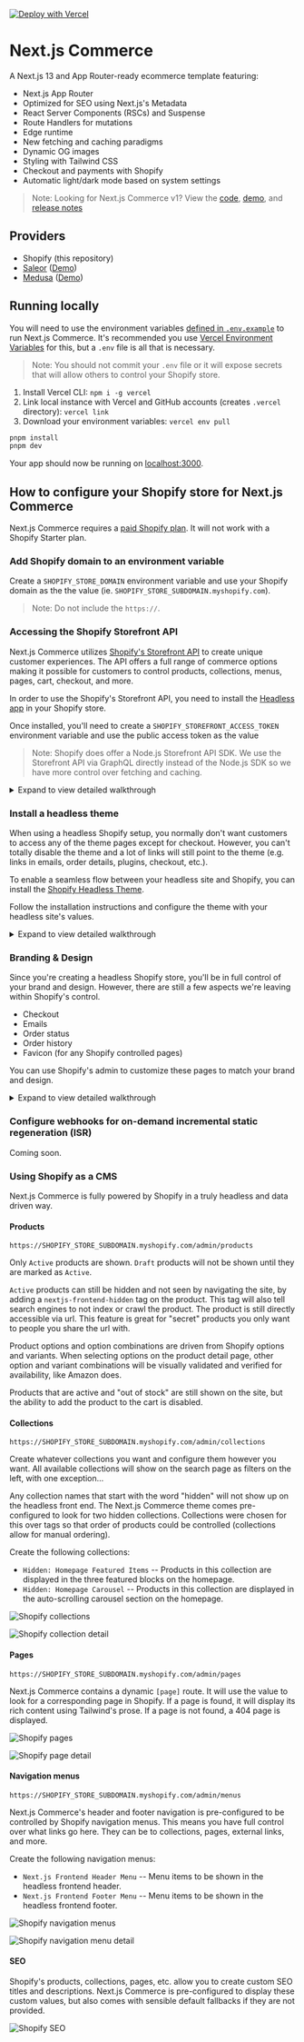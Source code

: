[![Deploy with Vercel](https://vercel.com/button)](https://vercel.com/new/clone?repository-url=https%3A%2F%2Fgithub.com%2Fvercel%2Fcommerce&project-name=commerce&repo-name=commerce&demo-title=Next.js%20Commerce&demo-url=https%3A%2F%2Fdemo.vercel.store&demo-image=https%3A%2F%2Fbigcommerce-demo-asset-ksvtgfvnd.vercel.app%2Fbigcommerce.png&env=SHOPIFY_STOREFRONT_ACCESS_TOKEN,SHOPIFY_STORE_DOMAIN,SITE_NAME,TWITTER_CREATOR,TWITTER_SITE)

# Next.js Commerce

A Next.js 13 and App Router-ready ecommerce template featuring:

- Next.js App Router
- Optimized for SEO using Next.js's Metadata
- React Server Components (RSCs) and Suspense
- Route Handlers for mutations
- Edge runtime
- New fetching and caching paradigms
- Dynamic OG images
- Styling with Tailwind CSS
- Checkout and payments with Shopify
- Automatic light/dark mode based on system settings

> Note: Looking for Next.js Commerce v1? View the [code](https://github.com/vercel/commerce/tree/v1), [demo](https://commerce-v1.vercel.store), and [release notes](https://github.com/vercel/commerce/releases/tag/v1) 

## Providers

- Shopify (this repository)
- [Saleor](https://github.com/saleor/nextjs-commerce) ([Demo](https://saleor-commerce.vercel.app/))
- [Medusa](https://github.com/medusajs/vercel-commerce) ([Demo](https://medusa-nextjs-commerce.vercel.app/))

## Running locally

You will need to use the environment variables [defined in `.env.example`](.env.example) to run Next.js Commerce. It's recommended you use [Vercel Environment Variables](https://vercel.com/docs/concepts/projects/environment-variables) for this, but a `.env` file is all that is necessary.

> Note: You should not commit your `.env` file or it will expose secrets that will allow others to control your Shopify store.

1. Install Vercel CLI: `npm i -g vercel`
2. Link local instance with Vercel and GitHub accounts (creates `.vercel` directory): `vercel link`
3. Download your environment variables: `vercel env pull`

```bash
pnpm install
pnpm dev
```

Your app should now be running on [localhost:3000](http://localhost:3000/).

## How to configure your Shopify store for Next.js Commerce

Next.js Commerce requires a [paid Shopify plan](https://www.shopify.com/pricing). It will not work with a Shopify Starter plan.

### Add Shopify domain to an environment variable

Create a `SHOPIFY_STORE_DOMAIN` environment variable and use your Shopify domain as the the value (ie. `SHOPIFY_STORE_SUBDOMAIN.myshopify.com`).

> Note: Do not include the `https://`.

### Accessing the Shopify Storefront API

Next.js Commerce utilizes [Shopify's Storefront API](https://shopify.dev/docs/api/storefront) to create unique customer experiences. The API offers a full range of commerce options making it possible for customers to control products, collections, menus, pages, cart, checkout, and more.

In order to use the Shopify's Storefront API, you need to install the [Headless app](https://apps.shopify.com/headless) in your Shopify store.

Once installed, you'll need to create a `SHOPIFY_STOREFRONT_ACCESS_TOKEN` environment variable and use the public access token as the value

> Note: Shopify does offer a Node.js Storefront API SDK. We use the Storefront API via GraphQL directly instead of the Node.js SDK so we have more control over fetching and caching.

<details>
  <summary>Expand to view detailed walkthrough</summary>

1. Navigate to `https://SHOPIFY_STORE_SUBDOMAIN.myshopify.com/admin/settings/apps`.
1. Click the green `Shopify App Store` button.
   ![Shopify App Store](https://user-images.githubusercontent.com/446260/233220545-cb4c1461-ebc5-424e-a421-bf0d32044027.jpg)
1. Search for `Headless` and click on the `Headless` app.
   ![Headless](https://user-images.githubusercontent.com/446260/233220547-6d93b5ef-16c7-45db-99e7-13ae7e18eb39.jpg)
1. Click the black `Add app` button.
   ![Add app](https://user-images.githubusercontent.com/446260/233220550-a34c8bda-75a8-437a-9673-125f3794ff35.jpg)
1. Click the green `Add sales channel` button.
   ![Add sales channel](https://user-images.githubusercontent.com/446260/233220553-42d94a74-421d-4f8a-99ab-a95936b707a3.jpg)
1. Click the green `Create storefront` button.
   ![Create storefront](https://user-images.githubusercontent.com/446260/233220556-1eee15c4-a45d-446e-9f73-2e7c9f56b29c.jpg)
1. Copy and paste the public access token and assign it to a `SHOPIFY_STOREFRONT_ACCESS_TOKEN` environment variable.
   ![Pubic access token](https://user-images.githubusercontent.com/446260/233220558-5db04ff9-b894-40fe-bfba-0e92f26b8e1f.jpg)
1. If you ever need to reference the public access token again, you can navigate to `https://SHOPIFY_STORE_SUBDOMAIN.myshopify.com/admin/headless_storefronts`.
</details>

### Install a headless theme

When using a headless Shopify setup, you normally don't want customers to access any of the theme pages except for checkout. However, you can't totally disable the theme and a lot of links will still point to the theme (e.g. links in emails, order details, plugins, checkout, etc.).

To enable a seamless flow between your headless site and Shopify, you can install the [Shopify Headless Theme](https://github.com/instantcommerce/shopify-headless-theme).

Follow the installation instructions and configure the theme with your headless site's values.

<details>
  <summary>Expand to view detailed walkthrough</summary>

1. Download [Shopify Headless Theme](https://github.com/instantcommerce/shopify-headless-theme).
   ![Download Shoify Headless Theme](https://user-images.githubusercontent.com/446260/233220560-9f3f5ab0-ffb4-4305-b4ee-2c9d33eea90f.jpg)
1. Navigate to `https://SHOPIFY_STORE_SUBDOMAIN.myshopify.com/admin/themes`.
1. Click `Add theme`, then `Upload zip file`.
   ![Upload zip file](https://user-images.githubusercontent.com/446260/233220561-7a53809e-0d95-45eb-b52f-3a52e3663a9c.jpg)
1. Select the downloaded zip file from above, and click the green `Upload file` button.
   ![Select and upload file](https://user-images.githubusercontent.com/446260/233220563-135fb9f7-2921-4189-8f17-3b1cc15c0ea6.jpg)
1. Click `Customize`.
   ![Customize theme](https://user-images.githubusercontent.com/446260/233220565-24b9c954-c18a-46f1-9db5-3d2a00040e48.jpg)
1. Click `Theme settings` (ie. the paintbrush icon), expand the `STOREFRONT` section, enter your headless store domain, click the gray `Publish` button.
   ![Set headless domain in theme settings](https://user-images.githubusercontent.com/446260/233220566-acaee14d-03f8-400d-a2a2-28e85eb5ecdc.jpg)
1. Confirm the theme change by clicking the green `Save and publish` button.
   ![Confirm save and publish](https://user-images.githubusercontent.com/446260/233220567-504d5bde-cfb9-426d-a264-f9a12d02af13.jpg)
1. The headless theme should now be your current active theme.
![Headless theme is current and active](https://user-images.githubusercontent.com/446260/233220569-63cab2b4-241b-4bf1-9b5b-451daaeceb91.jpg)
</details>

### Branding & Design

Since you're creating a headless Shopify store, you'll be in full control of your brand and design. However, there are still a few aspects we're leaving within Shopify's control.

- Checkout
- Emails
- Order status
- Order history
- Favicon (for any Shopify controlled pages)

You can use Shopify's admin to customize these pages to match your brand and design.

<details>
  <summary>Expand to view detailed walkthrough</summary>

#### Checkout, order status, and order history

1. Navigate to `https://SHOPIFY_STORE_SUBDOMAIN.myshopify.com/admin/settings/checkout`.
1. Click the green `Customize` button.
   ![Customize](https://user-images.githubusercontent.com/446260/233220530-9beda4b4-5008-440a-b923-9d196b722539.jpg)
1. Click `Branding` (ie. the paintbrush icon) and customize your brand. Please note, there are three steps / pages to the checkout flow. Use the dropdown to change pages and adjust branding as needed on each page. Click `Save` when you are done.
   ![Branding](https://user-images.githubusercontent.com/446260/233220534-e884d9fd-1a39-4f4d-9d09-163dde47c2e8.jpg)
1. Navigate to `https://SHOPIFY_STORE_SUBDOMAIN.myshopify.com/admin/settings/branding`.
1. Customize settings to match your brand.
   ![Branding](https://user-images.githubusercontent.com/446260/233220536-452b8802-9a1e-40f0-9a12-52b3dace84a5.jpg)

#### Emails

1. Navigate to `https://SHOPIFY_STORE_SUBDOMAIN.myshopify.com/admin/settings/email_settings`.
1. Customize settings to match your brand.
   ![Branding](https://user-images.githubusercontent.com/446260/233220538-13c83a9e-55f8-41e6-9b34-a39ee0848a8a.jpg)

#### Favicon

1. Navigate to `https://SHOPIFY_STORE_SUBDOMAIN.myshopify.com/admin/themes`.
1. Click the green `Customize` button.
   ![Customize theme](https://user-images.githubusercontent.com/446260/233220539-4869a6cd-f59f-4de6-8091-95ed81d2302d.jpg)
1. Click `Theme settings` (ie. the paintbrush icon), expand the `FAVICON` section, upload favicon, then click the `Save` button.
   ![Favicon](https://user-images.githubusercontent.com/446260/233220542-ac81b674-d86e-4172-ab38-c79d1ad1ff36.jpg)

</details>

### Configure webhooks for on-demand incremental static regeneration (ISR)

Coming soon.

### Using Shopify as a CMS

Next.js Commerce is fully powered by Shopify in a truly headless and data driven way.

#### Products

`https://SHOPIFY_STORE_SUBDOMAIN.myshopify.com/admin/products`

Only `Active` products are shown. `Draft` products will not be shown until they are marked as `Active`.

`Active` products can still be hidden and not seen by navigating the site, by adding a `nextjs-frontend-hidden` tag on the product. This tag will also tell search engines to not index or crawl the product. The product is still directly accessible via url. This feature is great for "secret" products you only want to people you share the url with.

Product options and option combinations are driven from Shopify options and variants. When selecting options on the product detail page, other option and variant combinations will be visually validated and verified for availability, like Amazon does.

Products that are active and "out of stock" are still shown on the site, but the ability to add the product to the cart is disabled.

#### Collections

`https://SHOPIFY_STORE_SUBDOMAIN.myshopify.com/admin/collections`

Create whatever collections you want and configure them however you want. All available collections will show on the search page as filters on the left, with one exception...

Any collection names that start with the word "hidden" will not show up on the headless front end. The Next.js Commerce theme comes pre-configured to look for two hidden collections. Collections were chosen for this over tags so that order of products could be controlled (collections allow for manual ordering).

Create the following collections:

- `Hidden: Homepage Featured Items` -- Products in this collection are displayed in the three featured blocks on the homepage.
- `Hidden: Homepage Carousel` -- Products in this collection are displayed in the auto-scrolling carousel section on the homepage.

![Shopify collections](https://user-images.githubusercontent.com/446260/233220543-81896a2b-7085-4abc-a4f1-ce321e08b953.jpg)

![Shopify collection detail](https://user-images.githubusercontent.com/446260/233220544-ecd4c069-49fc-4a0b-8378-aa5e1b4b5257.jpg)

#### Pages

`https://SHOPIFY_STORE_SUBDOMAIN.myshopify.com/admin/pages`

Next.js Commerce contains a dynamic `[page]` route. It will use the value to look for a corresponding page in Shopify. If a page is found, it will display its rich content using Tailwind's prose. If a page is not found, a 404 page is displayed.

![Shopify pages](https://user-images.githubusercontent.com/446260/233221142-4dc3fa56-5256-4d84-b0a3-331ffb7d79b2.jpg)

![Shopify page detail](https://user-images.githubusercontent.com/446260/233247700-cbeaf917-fb67-49e9-b9b9-5ee8cb188639.jpg)

#### Navigation menus

`https://SHOPIFY_STORE_SUBDOMAIN.myshopify.com/admin/menus`

Next.js Commerce's header and footer navigation is pre-configured to be controlled by Shopify navigation menus. This means you have full control over what links go here. They can be to collections, pages, external links, and more.

Create the following navigation menus:

- `Next.js Frontend Header Menu` -- Menu items to be shown in the headless frontend header.
- `Next.js Frontend Footer Menu` -- Menu items to be shown in the headless frontend footer.

![Shopify navigation menus](https://user-images.githubusercontent.com/446260/233220571-33f9d5a8-1206-4ab4-ad79-83b4ca954331.jpg)

![Shopify navigation menu detail](https://user-images.githubusercontent.com/446260/233220573-5f03a51f-4100-461f-a696-f085856e391b.jpg)

#### SEO

Shopify's products, collections, pages, etc. allow you to create custom SEO titles and descriptions. Next.js Commerce is pre-configured to display these custom values, but also comes with sensible default fallbacks if they are not provided.

![Shopify SEO](https://user-images.githubusercontent.com/446260/233247701-0ff2a560-7949-4e6c-b3a8-8168ed6341f8.jpg)
